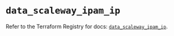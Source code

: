 # `data_scaleway_ipam_ip`

Refer to the Terraform Registry for docs: [`data_scaleway_ipam_ip`](https://registry.terraform.io/providers/scaleway/scaleway/2.49.0/docs/data-sources/ipam_ip).
